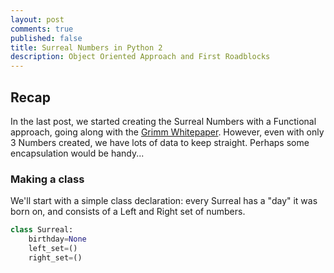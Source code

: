 ```yaml
---
layout: post
comments: true
published: false
title: Surreal Numbers in Python 2
description: Object Oriented Approach and First Roadblocks
---
```

## Recap

In the last post, we started creating the Surreal Numbers with a Functional approach, going along with the [Grimm Whitepaper](https://www.whitman.edu/Documents/Academics/Mathematics/Grimm.pdf). However, even with only 3 Numbers created, we have lots of data to keep straight. Perhaps some encapsulation would be handy...

### Making a class

We'll start with a simple class declaration: every Surreal has a "day" it was born on, and consists of a Left and Right set of numbers.

```python
class Surreal:
    birthday=None
    left_set=()
    right_set=()
```
